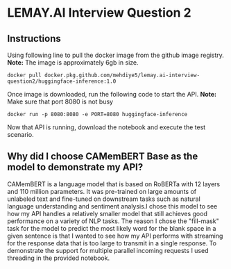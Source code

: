 # LEMAY.AI  Interview Question 2

## Instructions

Using following line to pull the docker image from the github image registry. 
**Note:** The image is approximately 6gb in size.

```shell
docker pull docker.pkg.github.com/mehdiye5/lemay.ai-interview-question2/huggingface-inference:1.0
```

Once image is downloaded, run the following code to start the API.
**Note:** Make sure that port 8080 is not busy

```shell
docker run -p 8080:8080 -e PORT=8080 huggingface-inference
```

Now that API is running, download the notebook and execute the test scenario.

## Why did I choose CAMemBERT Base as the model to demonstrate my API?
CAMemBERT is a language model that is based on RoBERTa with 12 layers and 110 million parameters. It was pre-trained on large amounts of unlabeled text and fine-tuned on downstream tasks such as natural language understanding and sentiment analysis.I chose this model to see how my API handles a relatively smaller model that still achieves good performance on a variety of NLP tasks. The reason I chose the "fill-mask" task for the model to predict the most likely word for the blank space in a given sentence is that I wanted to see how my API performs with streaming for the response data that is too large to transmit in a single response. To demonstrate the support for multiple parallel incoming requests I used threading in the provided notebook.
